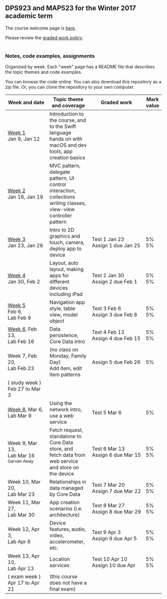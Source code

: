 ## DPS923 and MAP523 for the Winter 2017 academic term

The course welcome page is [here](welcome.md).  

Please review the [graded work policy](graded-work-policy.md).  
<br>

### Notes, code examples, assignments
Organized by week. Each "week" page has a README file that describes the topic themes and code examples.

You can browse the code online. You can also download this repository as a zip file. Or, you can clone the repository to your own computer.  

|Week&nbsp;and&nbsp;date|Topic theme and coverage|Graded work|Mark value|
|--------------------|------------------------|---------|----------|
| [Week 1](notes/week_01)<br>Jan 9, Jan 12 | Introduction to the course, and to the Swift language<br>hands on with macOS and dev tools, app creation basics |
| [Week 2](notes/week_02)<br>Jan 16, Jan 19 | MVC pattern, delegate pattern, UI control interaction, collections<br>writing classes, view-view controller pattern |	
| [Week 3](notes/week_03)<br>Jan 23, Jan 26 | Intro to 2D graphics and touch, camera, deploy app to device | Test 1 Jan 23<br>Assign&nbsp;1&nbsp;due&nbsp;Jan&nbsp;25 | 5%<br>5%
| [Week 4](notes/week_04)<br>Jan 30, Feb 2 | Layout, auto layout, making apps for different devices including iPad | Test 2 Jan 30<br>Assign&nbsp;2&nbsp;due&nbsp;Feb&nbsp;1 | 5%<br>5%
|  [Week 5](notes/week_05)<br>Feb 6, <br>Lab Feb 9|	Navigation app style, table view, model object| Test 3 Feb 6<br> Assign&nbsp;3&nbsp;due&nbsp;Feb&nbsp;8 | 5%<br>5%
| [Week 6](notes/week_06), Feb 13, <br>Lab Feb 16|	Data persistence, Core Data intro	| Test 4 Feb 13<br>Assign&nbsp;4&nbsp;due&nbsp;Feb&nbsp;15 | 5%<br>5%
| Week 7, Feb 20, <br>Lab Feb 23	|(no class on Monday, Family Day)<br>Add item, edit item patterns | Assign 5 due Feb 26 | 5%		
|( study week ) Feb 27 to Mar 3 |			
| [Week 8](notes/week_08), Mar 6, <br>Lab Mar 9| Using the network intro, use a web service | Test 5 Mar 6| 5%
| Week 9, Mar 13, <br>Lab Mar 16<br><sub>Garvan Away<sub>|Fetch request, standalone to Core Data store, and<br>fetch data from web service and store on the device | Test 6 Mar 13<br>Assign&nbsp;6&nbsp;due&nbsp;Mar&nbsp;15 | 5%<br>5%
| Week 10, Mar 20, <br>Lab Mar 23|	Relationships in data managed by Core Data | Test 7 Mar 20<br>Assign&nbsp;7&nbsp;due&nbsp;Mar&nbsp;22 | 5%<br>5%
| Week 11, Mar 27, <br>Lab Mar 30|	App creation scenarios (i.e. architecture) | Test 8 Mar 27<br>Assign&nbsp;8&nbsp;due&nbsp;Mar&nbsp;29 | 5%<br>5%	
| Week 12, Apr 3, <br>Lab Apr 6|	Device features, audio, video, accelerometer, etc. | Test 9 Apr 3<br>Assign&nbsp;9&nbsp;due&nbsp;Apr&nbsp;5 | 5%<br>5%	
| Week 13, Apr 10, <br>Lab Apr 13|	Location services | Test 10 Apr 10<br>Assign&nbsp;10&nbsp;due&nbsp;Apr&nbsp;| 5%<br>5%
| ( exam week ) Apr 17 to Apr 21|	(this course does not have a final exam)
